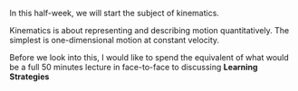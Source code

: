  In this half-week, we will start the subject of kinematics. 
 
 Kinematics is about representing and describing motion quantitatively. The simplest is one-dimensional motion at constant velocity. 
 
 Before we look into this, I would like to spend the equivalent of what would be a full 50 minutes lecture in face-to-face to discussing **Learning Strategies**
 
 
